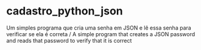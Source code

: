 # cadastro_python_json
Um simples programa que cria uma senha em JSON e lê essa senha para verificar se ela é correta  / A simple program that creates a JSON password and reads that password to verify that it is correct
